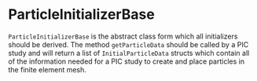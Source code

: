 # ParticleInitializerBase

`ParticleInitializerBase` is the abstract class form which all initializers should be derived. The method `getParticleData` should be called by a PIC study and will return a list of `InitialParticleData` structs which contain all of the information needed for a PIC study to create and place particles in the finite element mesh.
